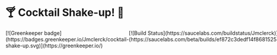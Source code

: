 # 🍸 Cocktail Shake-up! 🍹

<div style="display: flex; width: 50%">
  <div style="flex: 1">
  [![Greenkeeper badge](https://badges.greenkeeper.io/Jmclerck/cocktail-shake-up.svg)](https://greenkeeper.io/)
  </div>
  <div style="flex: 1">
    [![Build Status](https://saucelabs.com/buildstatus/Jmclerck)](https://saucelabs.com/beta/builds/ef872c3dedf14f86815254b86e7e8759)
  </div>
  <div style="flex: 1">
    [![CircleCI](https://circleci.com/gh/Jmclerck/cocktail-shake-up/tree/master.svg?style=shield&circle-token=4d41114cd938bd0be1bad6853bd717f73c42765c)](https://circleci.com/gh/Jmclerck/cocktail-shake-up/tree/master)
  </div>
</div>
